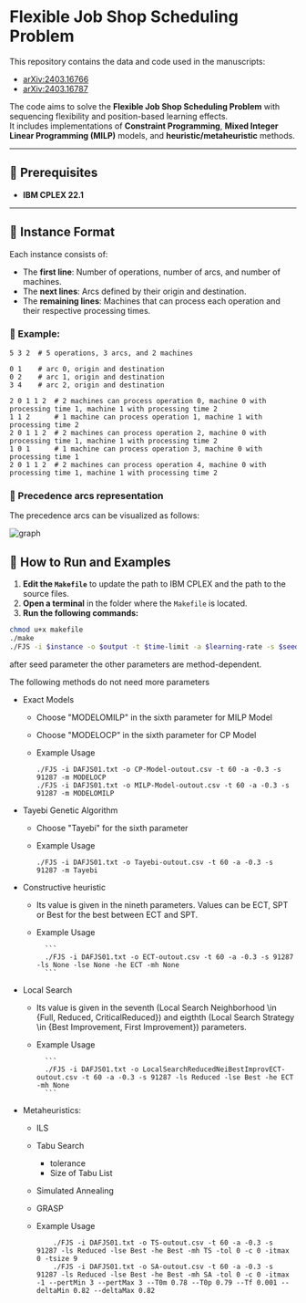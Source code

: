 # Flexible Job Shop Scheduling Problem  

This repository contains the data and code used in the manuscripts:  
- [arXiv:2403.16766](https://arxiv.org/abs/2403.16766)  
- [arXiv:2403.16787](https://arxiv.org/abs/2403.16787)  

The code aims to solve the **Flexible Job Shop Scheduling Problem** with sequencing flexibility and position-based learning effects.  
It includes implementations of **Constraint Programming**, **Mixed Integer Linear Programming (MILP)** models, and **heuristic/metaheuristic** methods.  

---

## 📌 Prerequisites  

- **IBM CPLEX 22.1**  

---

## 📄 Instance Format  

Each instance consists of:  
- The **first line**: Number of operations, number of arcs, and number of machines.  
- The **next lines**: Arcs defined by their origin and destination.  
- The **remaining lines**: Machines that can process each operation and their respective processing times.  

### 🔹 Example:  

```plaintext
5 3 2  # 5 operations, 3 arcs, and 2 machines

0 1    # arc 0, origin and destination
0 2    # arc 1, origin and destination
3 4    # arc 2, origin and destination

2 0 1 1 2  # 2 machines can process operation 0, machine 0 with processing time 1, machine 1 with processing time 2
1 1 2      # 1 machine can process operation 1, machine 1 with processing time 2
2 0 1 1 2  # 2 machines can process operation 2, machine 0 with processing time 1, machine 1 with processing time 2
1 0 1      # 1 machine can process operation 3, machine 0 with processing time 1
2 0 1 1 2  # 2 machines can process operation 4, machine 0 with processing time 1, machine 1 with processing time 2

```
### 🔹 Precedence arcs representation

The precedence arcs can be visualized as follows:

  ![graph](https://github.com/user-attachments/assets/e97ff7c0-2016-4de1-bea9-175c26381aa8)

  
  
## 🚀 How to Run and Examples

1. **Edit the `Makefile`** to update the path to IBM CPLEX and the path to the source files.  
2. **Open a terminal** in the folder where the `Makefile` is located.  
3. **Run the following commands:**  

```bash
chmod u+x makefile
./make
./FJS -i $instance -o $output -t $time-limit -a $learning-rate -s $seed
```
after seed parameter the other parameters are method-dependent.

The following methods do not need more parameters
  - Exact Models
	- Choose "MODELOMILP" in the sixth parameter for MILP Model
	- Choose "MODELOCP" in the sixth parameter for CP Model
	- Example Usage
    
		```
		./FJS -i DAFJS01.txt -o CP-Model-outout.csv -t 60 -a -0.3 -s 91287 -m MODELOCP
  		./FJS -i DAFJS01.txt -o MILP-Model-outout.csv -t 60 -a -0.3 -s 91287 -m MODELOMILP
		```
  
  - Tayebi Genetic Algorithm
  	- Choose "Tayebi" for the sixth parameter
   	- Example Usage
      
		```
		./FJS -i DAFJS01.txt -o Tayebi-outout.csv -t 60 -a -0.3 -s 91287 -m Tayebi
		```
    
  - Constructive heuristic
  	- Its value is given in the nineth parameters. Values can be ECT, SPT or Best for the best between ECT and SPT.
   	- Example Usage
      
    		```
      		./FJS -i DAFJS01.txt -o ECT-outout.csv -t 60 -a -0.3 -s 91287 -ls None -lse None -he ECT -mh None
      		```
      
  - Local Search
  	- Its value is given in the seventh (Local Search Neighborhood \in {Full, Reduced, CriticalReduced}) and eigthth (Local Search Strategy \in {Best Improvement, First Improvement}) parameters.
	- Example Usage
    
    		```
      		./FJS -i DAFJS01.txt -o LocalSearchReducedNeiBestImprovECT-outout.csv -t 60 -a -0.3 -s 91287 -ls Reduced -lse Best -he ECT -mh None
      		```
    
  - Metaheuristics:
	- ILS
	- Tabu Search
  		- tolerance	 
		- Size of Tabu List 
	- Simulated Annealing
	- GRASP
	- Example Usage
    
		```
  			./FJS -i DAFJS01.txt -o TS-outout.csv -t 60 -a -0.3 -s 91287 -ls Reduced -lse Best -he Best -mh TS -tol 0 -c 0 -itmax 0 -tsize 9 
			./FJS -i DAFJS01.txt -o SA-outout.csv -t 60 -a -0.3 -s 91287 -ls Reduced -lse Best -he Best -mh SA -tol 0 -c 0 -itmax -1 --pertMin 3 --pertMax 3 --T0m 0.78 --T0p 0.79 --Tf 0.001 --deltaMin 0.82 --deltaMax 0.82
		```
